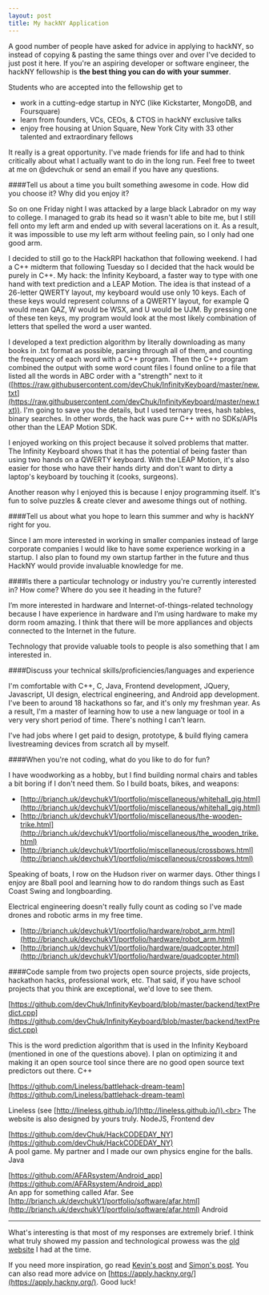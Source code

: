 ```yaml
---
layout: post
title: My hackNY Application
---
```


A good number of people have asked for advice in applying to hackNY, so instead of copying & pasting the same things over and over I've decided to just post it here. If you're an aspiring developer or software engineer, the hackNY fellowship is **the best thing you can do with your summer**.

Students who are accepted into the fellowship get to

- work in a cutting-edge startup in NYC (like Kickstarter, MongoDB, and Foursquare)
- learn from founders, VCs, CEOs, & CTOS in hackNY exclusive talks
- enjoy free housing at Union Square, New York City with 33 other talented and extraordinary fellows

It really is a great opportunity. I've made friends for life and had to think critically about what I actually want to do in the long run. Feel free to tweet at me on @devchuk or send an email if you have any questions.

####Tell us about a time you built something awesome in code. How did you choose it? Why did you enjoy it?

So on one Friday night I was attacked by a large black Labrador on my way to college. I managed to grab its head so it wasn't able to bite me, but I still fell onto my left arm and ended up with several lacerations on it. As a result, it was impossible to use my left arm without feeling pain, so I only had one good arm.

I decided to still go to the HackRPI hackathon that following weekend. I had a C++ midterm that following Tuesday so I decided that the hack would be purely in C++. My hack: the Infinity Keyboard, a faster way to type with one hand with text prediction and a LEAP Motion. The idea is that instead of a 26-letter QWERTY layout, my keyboard would use only 10 keys. Each of these keys would represent columns of a QWERTY layout, for example Q would mean QAZ, W would be WSX, and U would be UJM. By pressing one of these ten keys, my program would look at the most likely combination of letters that spelled the word a user wanted.

I developed a text prediction algorithm by literally downloading as many books in .txt format as possible, parsing through all of them, and counting the frequency of each word with a C++ program. Then the C++ program combined the output with some word count files I found online to a file that listed all the words in ABC order with a "strength" next to it ([https://raw.githubusercontent.com/devChuk/InfinityKeyboard/master/new.txt](https://raw.githubusercontent.com/devChuk/InfinityKeyboard/master/new.txt)). I'm going to save you the details, but I used ternary trees, hash tables, binary searches. In other words, the hack was pure C++ with no SDKs/APIs other than the LEAP Motion SDK.

I enjoyed working on this project because it solved problems that matter. The Infinity Keyboard shows that it has the potential of being faster than using two hands on a QWERTY keyboard. With the LEAP Motion, it's also easier for those who have their hands dirty and don't want to dirty a laptop's keyboard by touching it (cooks, surgeons).

Another reason why I enjoyed this is because I enjoy programming itself. It's fun to solve puzzles & create clever and awesome things out of nothing.

####Tell us about what you hope to learn this summer and why is hackNY right for you.

Since I am more interested in working in smaller companies instead of large corporate companies I would like to have some experience working in a startup. I also plan to found my own startup farther in the future and thus HackNY would provide invaluable knowledge for me.

####Is there a particular technology or industry you're currently interested in? How come? Where do you see it heading in the future?

I’m more interested in hardware and Internet-of-things-related technology because I have experience in hardware and I’m using hardware to make my dorm room amazing. I think that there will be more appliances and objects connected to the Internet in the future.

Technology that provide valuable tools to people is also something that I am interested in.

####Discuss your technical skills/proficiencies/languages and experience

I'm comfortable with C++, C, Java, Frontend development, JQuery, Javascript, UI design, electrical engineering, and Android app development.
I've been to around 18 hackathons so far, and it's only my freshman year. As a result, I'm a master of learning how to use a new language or tool in a very very short period of time. There's nothing I can't learn.

I've had jobs where I get paid to design, prototype, & build flying camera livestreaming devices from scratch all by myself.

####When you're not coding, what do you like to do for fun?

I have woodworking as a hobby, but I find building normal chairs and tables a bit boring if I don't need them. So I build boats, bikes, and weapons:

- [http://brianch.uk/devchukV1/portfolio/miscellaneous/whitehall_gig.html](http://brianch.uk/devchukV1/portfolio/miscellaneous/whitehall_gig.html)
- [http://brianch.uk/devchukV1/portfolio/miscellaneous/the-wooden-trike.html](http://brianch.uk/devchukV1/portfolio/miscellaneous/the_wooden_trike.html)
- [http://brianch.uk/devchukV1/portfolio/miscellaneous/crossbows.html](http://brianch.uk/devchukV1/portfolio/miscellaneous/crossbows.html)

Speaking of boats, I row on the Hudson river on warmer days. Other things I enjoy are 8ball pool and learning how to do random things such as East Coast Swing and longboarding.

Electrical engineering doesn't really fully count as coding so I've made drones and robotic arms in my free time.

- [http://brianch.uk/devchukV1/portfolio/hardware/robot_arm.html](http://brianch.uk/devchukV1/portfolio/hardware/robot_arm.html)
- [http://brianch.uk/devchukV1/portfolio/hardware/quadcopter.html](http://brianch.uk/devchukV1/portfolio/hardware/quadcopter.html)

####Code sample from two projects open source projects, side projects, hackathon hacks, professional work, etc. That said, if you have school projects that you think are exceptional, we'd love to see them.

[https://github.com/devChuk/InfinityKeyboard/blob/master/backend/textPredict.cpp](https://github.com/devChuk/InfinityKeyboard/blob/master/backend/textPredict.cpp)

This is the word prediction algorithm that is used in the Infinity Keyboard (mentioned in one of the questions above). I plan on optimizing it and making it an open source tool since there are no good open source text predictors out there. C++

[https://github.com/Lineless/battlehack-dream-team](https://github.com/Lineless/battlehack-dream-team)

Lineless (see [http://lineless.github.io/](http://lineless.github.io/)).<br>
The website is also designed by yours truly. NodeJS, Frontend dev

[https://github.com/devChuk/HackCODEDAY_NY](https://github.com/devChuk/HackCODEDAY_NY)<br>
A pool game. My partner and I made our own physics engine for the balls. Java

[https://github.com/AFARsystem/Android_app](https://github.com/AFARsystem/Android_app)<br>
An app for something called Afar. See [http://brianch.uk/devchukV1/portfolio/software/afar.html](http://brianch.uk/devchukV1/portfolio/software/afar.html)
Android

<hr>

What's interesting is that most of my responses are extremely brief. I think what truly showed my passion and technological prowess was the [old website](http://brianch.uk/devchukV1/) I had at the time.

If you need more inspiration, go read [Kevin's post](http://kyeh.me/2015/10/29/the-road-to-hackny/) and [Simon's post](https://medium.com/@simonayzman/how-i-hacked-ny-5589ca50ccc3#.8imf06ngs). You can also read more advice on [https://apply.hackny.org/](https://apply.hackny.org/). Good luck!